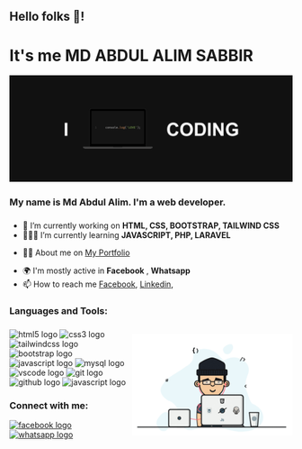 <h2 align="left">Hello folks 👋!</h2>
<h1 align="left">It's me MD ABDUL ALIM SABBIR</h2>
<img src="https://github.com/Github-Sabbir/Github-Sabbir/blob/5ceff04863e5741defb486486ce61bf6a9888bde/bannerBG.png" alt="stats graph" style="widht:100%"  />


<h3 align="left">My name is Md Abdul Alim. I'm a web developer.</h3>

###
  - 🔭 I’m currently working on **HTML, CSS, BOOTSTRAP, TAILWIND CSS**
  -  🧑🏻‍💻 I’m currently learning **JAVASCRIPT, PHP, LARAVEL**
  <!-- -  💻 Currently employed as a trainee Software Engineer at [Nascenia](https://nascenia.com/) -->
  <!-- - 👯 I’m looking to collaborate on [Qubartech](https://qubartech.com/) -->
  - 👨‍💻 About me on [My Portfolio](https://www.abdulalim.000.pe/)
  <!-- - 💬 Ask me about **react, Javascript** -->
  - 🌍 I'm mostly active in **Facebook** , **Whatsapp**
  - 📫 How to reach me [Facebook](https://www.facebook.com/profile.php?id=100013808594190), [Linkedin](https://www.linkedin.com/in/md-abdul-alim-631b0b242/),
  <!-- [Email](mdabdulalimsabbir000@gmail.com)-->
  <!-- - ⚡ Fun fact **I am a music lover.** -->

<h3 align="left">Languages and Tools:</h3>
<img align="right" height="180" src="https://github.com/Github-Sabbir/Github-Sabbir/blob/71f39dc014526bb28f725f5f7e2d6d88f601b554/banar.gif" style="margin-top:15px" />

###

<div align="left">
  <img src="https://img.shields.io/badge/HTML5-E34F26?logo=html5&logoColor=white&style=for-the-badge" height="30" alt="html5 logo"  />
  <img src="https://img.shields.io/badge/CSS3-1572B6?logo=css3&logoColor=white&style=for-the-badge" height="30" alt="css3 logo"  />
  <img src="https://img.shields.io/badge/Tailwind CSS-06B6D4?logo=tailwindcss&logoColor=black&style=for-the-badge" height="30" alt="tailwindcss logo"  />
  <img src="https://img.shields.io/badge/Bootstrap-7952B3?logo=bootstrap&logoColor=white&style=for-the-badge" height="30" alt="bootstrap logo"  />
  <!-- <img src="https://img.shields.io/badge/MUI-007FFF?logo=mui&logoColor=white&style=for-the-badge" height="30" alt="materialui logo"  /> -->
  <img src="https://img.shields.io/badge/JavaScript-F7DF1E?logo=javascript&logoColor=black&style=for-the-badge" height="30" alt="javascript logo"  />
  <!-- <img src="https://img.shields.io/badge/React-61DAFB?logo=react&logoColor=black&style=for-the-badge" height="30" alt="react logo"  />
  <img src="https://img.shields.io/badge/Next.js-000000?logo=nextdotjs&logoColor=white&style=for-the-badge" height="30" alt="nextjs logo"  />
  <img src="https://img.shields.io/badge/Node.js-339933?logo=nodedotjs&logoColor=white&style=for-the-badge" height="30" alt="nodejs logo"  />
  <img src="https://img.shields.io/badge/Ruby-CC342D?logo=ruby&logoColor=white&style=for-the-badge" height="30" alt="ruby logo"  />
  <img src="https://img.shields.io/badge/Ruby on Rails-CC0000?logo=rubyonrails&logoColor=white&style=for-the-badge" height="30" alt="rails logo"  /> -->
  <img src="https://img.shields.io/badge/MySQL-4479A1?logo=mysql&logoColor=white&style=for-the-badge" height="30" alt="mysql logo"  />
  <!-- <img src="https://img.shields.io/badge/PostgreSQL-4169E1?logo=postgresql&logoColor=white&style=for-the-badge" height="30" alt="postgresql logo"  />
  <img src="https://img.shields.io/badge/Firebase-FFCA28?logo=firebase&logoColor=black&style=for-the-badge" height="30" alt="firebase logo"  />
  <img src="https://img.shields.io/badge/Supabase-3ECF8E?logo=supabase&logoColor=black&style=for-the-badge" height="30" alt="supabase logo"  />
  <img src="https://img.shields.io/badge/Postman-FF6C37?logo=postman&logoColor=black&style=for-the-badge" height="30" alt="postman logo"  /> -->
  <img src="https://img.shields.io/badge/Visual Studio Code-007ACC?logo=visualstudiocode&logoColor=white&style=for-the-badge" height="30" alt="vscode logo"  />
<!--   <img src="https://img.shields.io/badge/Figma-F24E1E?logo=figma&logoColor=white&style=for-the-badge" height="30" alt="figma logo"  /> -->
  <img src="https://img.shields.io/badge/Git-F05032?logo=git&logoColor=white&style=for-the-badge" height="30" alt="git logo"  />
  <img src="https://img.shields.io/badge/GitHub-181717?logo=github&logoColor=white&style=for-the-badge" height="30" alt="github logo"  />
  <!-- <img src="https://img.shields.io/badge/GitLab-FC6D26?logo=gitlab&logoColor=black&style=for-the-badge" height="30" alt="gitlab logo"  />
  <img src="https://img.shields.io/badge/Express-000000?logo=express&logoColor=white&style=for-the-badge" height="30" alt="express logo"  />
  <img src="https://img.shields.io/badge/IntelliJ IDEA-000000?logo=intellijidea&logoColor=white&style=for-the-badge" height="30" alt="intellij logo"  /> -->
  <img src="https://img.shields.io/badge/Laravel-F7DF1E?logo=laravel&logoColor=red&style=for-the-badge" height="30" alt="javascript logo"  />
</div>

###

###
<h3 align="left">Connect with me:</h3>
<div>
  <a href="https://www.facebook.com/profile.php?id=100013808594190" target="_blank">
    <img src="https://img.shields.io/static/v1?message=Facebook&logo=facebook&label=&color=1877F2&logoColor=white&labelColor=&style=for-the-badge" height="28" alt="facebook logo"  />
  </a>
  <!-- <a href="https://instagram.com/tahir_ahmad01" target="_blank">
    <img src="https://img.shields.io/static/v1?message=Instagram&logo=instagram&label=&color=E4405F&logoColor=white&labelColor=&style=for-the-badge" height="28" alt="instagram logo"  />
  </a>
  <a href="https://linkedin.com/in/tahirahmad01" target="_blank">
    <img src="https://img.shields.io/static/v1?message=LinkedIn&logo=linkedin&label=&color=0077B5&logoColor=white&labelColor=&style=for-the-badge" height="28" alt="linkedin logo"  />
  </a>
  <a href="https://twitter.com/tahir_ahmad01" target="_blank">
    <img src="https://img.shields.io/static/v1?message=Twitter&logo=twitter&label=&color=1DA1F2&logoColor=white&labelColor=&style=for-the-badge" height="28" alt="twitter logo"  />
  </a> -->
  <a href="https://api.whatsapp.com/send/?phone=%2B8801775881137&text&type=phone_number&app_absent=0" target="_blank">
    <img src="https://img.shields.io/static/v1?message=Whatsapp&logo=whatsapp&label=&color=25D366&logoColor=white&labelColor=&style=for-the-badge" height="28" alt="whatsapp logo"  />
  </a>
  <!-- <a href="mailto:tahirahmad0234@gmail.com" target="_blank">
    <img src="https://img.shields.io/static/v1?message=Gmail&logo=gmail&label=&color=D14836&logoColor=white&labelColor=&style=for-the-badge" height="28" alt="gmail logo"  />
  </a>
  <a href="https://discordapp.com/users/925617896913268748" target="_blank">
    <img src="https://img.shields.io/static/v1?message=Discord&logo=discord&label=&color=7289DA&logoColor=white&labelColor=&style=for-the-badge" height="28" alt="discord logo"  />
  </a> -->
</div>

###
<!-- 
<h3 align="left">Overview:</h3>

<div align="left">
  <img src="https://github-readme-stats.vercel.app/api?username=tahirahmad01&hide_title=false&hide_rank=false&show_icons=true&include_all_commits=true&count_private=true&disable_animations=false&theme=dracula&locale=en&hide_border=true" height="170" alt="stats graph"  />
  <img src="https://streak-stats.demolab.com?user=tahirahmad01&locale=en&mode=daily&theme=dracula&hide_border=true&border_radius=5" height="170" alt="streak graph" />
  <img src="https://github-readme-stats.vercel.app/api/top-langs?username=tahirahmad01&locale=en&hide_title=false&layout=compact&card_width=880&langs_count=8&theme=dracula&hide_border=true" height="190" alt="languages graph"  />
</div>

###

<div align="left">
  <a href="https://open.spotify.com/user/6h6xe7go5dhc0k59y19aihwgp">
    <img src="https://spotify-recently-played-readme.vercel.app/api?user=6h6xe7go5dhc0k59y19aihwgp&count=10&width=900" alt="Spotify recently played" style="max-width:100%"  />
  </a>
</div>

###

<a href="https://codepen.io/tahirahmad">
  <img align="right" alt="Tahir Ahmad | Codepen" width="21px" src="https://raw.githubusercontent.com/rahuldkjain/github-profile-readme-generator/master/src/images/icons/Social/codepen.svg" alt="tahirahmad" />
</a>
<a href="https://twitter.com/tahir_ahmad01">
  <img align="right" alt="Tahir Ahmad | Twitter" width="21px" src="https://raw.githubusercontent.com/anuraghazra/anuraghazra/master/assets/twitter.svg" />
</a>
<a href="https://instagram.com/tahir_ahmad01">
  <img align="right" alt="Tahir Ahmad | instagram" width="21px" src="https://raw.githubusercontent.com/rahuldkjain/github-profile-readme-generator/master/src/images/icons/Social/instagram.svg" alt="tahir_ahmad01" />
</a>
<a href="https://linkedin.com/in/tahirahmad01">
  <img align="right" alt="Tahir Ahmad | Linkedin" width="20px" src="https://raw.githubusercontent.com/rahuldkjain/github-profile-readme-generator/master/src/images/icons/Social/linked-in-alt.svg" alt="tahirahmad01" />
</a>
<a href="https://fb.com/tahirahmad01">
  <img align="right" alt="Tahir Ahmad | Facebook" width="20px" src="https://raw.githubusercontent.com/rahuldkjain/github-profile-readme-generator/master/src/images/icons/Social/facebook.svg" alt="tahirahmad01" />
</a> -->
